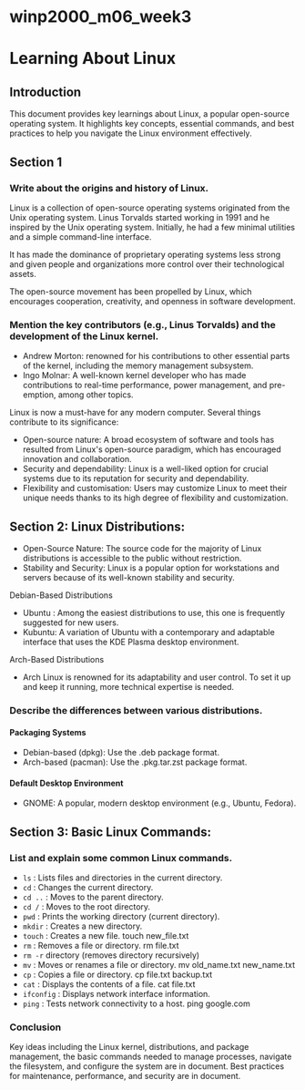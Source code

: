 # winp2000_m06_week3

# Learning About Linux
## Introduction
This document provides key learnings about Linux, a popular open-source operating system. It highlights key concepts, essential commands, and best practices to help you navigate the Linux environment effectively.

## Section 1
### Write about the origins and history of Linux.

Linux is a collection of open-source operating systems originated from the Unix operating system. Linus Torvalds started working in 1991 and he inspired by the Unix operating system. Initially, he had a few minimal utilities and a simple command-line interface. 

It has made the dominance of proprietary operating systems less strong and given people and organizations more control over their technological assets. 

The open-source movement has been propelled by Linux, which encourages cooperation, creativity, and openness in software development.


### Mention the key contributors (e.g., Linus Torvalds) and the development of the Linux kernel.

- Andrew Morton: renowned for his contributions to other essential parts of the kernel, including the memory management subsystem.
- Ingo Molnar: A well-known kernel developer who has made contributions to real-time performance, power management, and pre-emption, among other topics.


Linux is now a must-have for any modern computer. Several things contribute to its significance:
* Open-source nature: A broad ecosystem of software and tools has resulted from Linux's open-source paradigm, which has encouraged innovation and collaboration.
* Security and dependability: Linux is a well-liked option for crucial systems due to its reputation for security and dependability.
* Flexibility and customisation: Users may customize Linux to meet their unique needs thanks to its high degree of flexibility and customization.



## Section 2: Linux Distributions:

- Open-Source Nature: The source code for the majority of Linux distributions is accessible to the public without restriction. 
- Stability and Security: Linux is a popular option for workstations and servers because of its well-known stability and security.

Debian-Based Distributions
- Ubuntu : Among the easiest distributions to use, this one is frequently suggested for new users. 
- Kubuntu: A variation of Ubuntu with a contemporary and adaptable interface that uses the KDE Plasma desktop environment.

Arch-Based Distributions
- Arch Linux is renowned for its adaptability and user control. To set it up and keep it running, more technical expertise is needed.

### Describe the differences between various distributions.

#### Packaging Systems
- Debian-based (dpkg): Use the .deb package format.
- Arch-based (pacman): Use the .pkg.tar.zst package format.

#### Default Desktop Environment
- GNOME: A popular, modern desktop environment (e.g., Ubuntu, Fedora).


## Section 3: Basic Linux Commands:
### List and explain some common Linux commands.

- `ls` : Lists files and directories in the current directory.
- `cd` : Changes the current directory.
- `cd ..` : Moves to the parent directory.
- `cd /` : Moves to the root directory.
- `pwd` : Prints the working directory (current directory).
- `mkdir` : Creates a new directory.
- `touch` : Creates a new file.
            touch new_file.txt
- `rm` : Removes a file or directory.
         rm file.txt
- `rm -r` directory (removes directory recursively)
- `mv` : Moves or renames a file or directory.
         mv old_name.txt new_name.txt
- `cp` : Copies a file or directory.
         cp file.txt backup.txt
- `cat` : Displays the contents of a file.
cat file.txt
- `ifconfig` : Displays network interface information.
- `ping` : Tests network connectivity to a host.
ping google.com


### Conclusion
 Key ideas including the Linux kernel, distributions, and package management, the basic commands needed to manage processes, navigate the filesystem, and configure the system are in document. Best practices for maintenance, performance, and security are in document.





